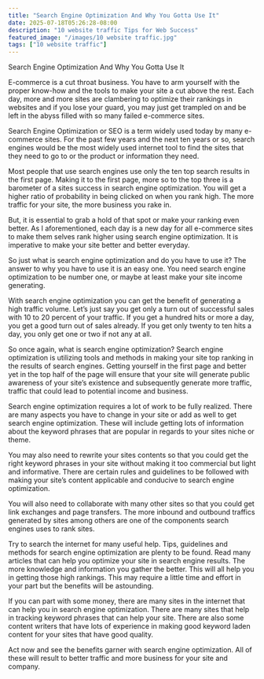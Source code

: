 ```yaml
---
title: "Search Engine Optimization And Why You Gotta Use It"
date: 2025-07-18T05:26:28-08:00
description: "10 website traffic Tips for Web Success"
featured_image: "/images/10 website traffic.jpg"
tags: ["10 website traffic"]
---
```


Search Engine Optimization And Why You Gotta Use It


E-commerce is a cut throat business. You have to arm yourself with the proper know-how and the tools to make your site a cut above the rest. Each day, more and more sites are clambering to optimize their rankings in websites and if you lose your guard, you may just get trampled on and be left in the abyss filled with so many failed e-commerce sites.

Search Engine Optimization or SEO is a term widely used today by many e-commerce sites.  For the past few years and the next ten years or so, search engines would be the most widely used internet tool to find the sites that they need to go to or the product or information they need. 

Most people that use search engines use only the ten top search results in the first page. Making it to the first page, more so to the top three is a barometer of a sites success in search engine optimization. You will get a higher ratio of probability in being clicked on when you rank high. The more traffic for your site, the more business you rake in.

But, it is essential to grab a hold of that spot or make your ranking even better. As I aforementioned, each day is a new day for all e-commerce sites to make them selves rank higher using search engine optimization. It is imperative to make your site better and better everyday. 

So just what is search engine optimization and do you have to use it? The answer to why you have to use it is an easy one. You need search engine optimization to be number one, or maybe at least make your site income generating. 

With search engine optimization you can get the benefit of generating a high traffic volume. Let’s just say you get only a turn out of successful sales with 10 to 20 percent of your traffic. If you get a hundred hits or more a day, you get a good turn out of sales already. If you get only twenty to ten hits a day, you only get one or two if not any at all. 

So once again, what is search engine optimization? Search engine optimization is utilizing tools and methods in making your site top ranking in the results of search engines. Getting yourself in the first page and better yet in the top half of the page will ensure that your site will generate public awareness of your site’s existence and subsequently generate more traffic, traffic that could lead to potential income and business.

Search engine optimization requires a lot of work to be fully realized. There are many aspects you have to change in your site or add as well to get search engine optimization. These will include getting lots of information about the keyword phrases that are popular in regards to your sites niche or theme. 

You may also need to rewrite your sites contents so that you could get the right keyword phrases in your site without making it too commercial but light and informative. There are certain rules and guidelines to be followed with making your site’s content applicable and conducive to search engine optimization.

You will also need to collaborate with many other sites so that you could get link exchanges and page transfers. The more inbound and outbound traffics generated by sites among others are one of the components search engines uses to rank sites.

Try to search the internet for many useful help. Tips, guidelines and methods for search engine optimization are plenty to be found. Read many articles that can help you optimize your site in search engine results. The more knowledge and information you gather the better. This will all help you in getting those high rankings. This may require a little time and effort in your part but the benefits will be astounding. 

If you can part with some money, there are many sites in the internet that can help you in search engine optimization. There are many sites that help in tracking keyword phrases that can help your site. There are also some content writers that have lots of experience in making good keyword laden content for your sites that have good quality.

Act now and see the benefits garner with search engine optimization. All of these will result to better traffic and more business for your site and company. 








